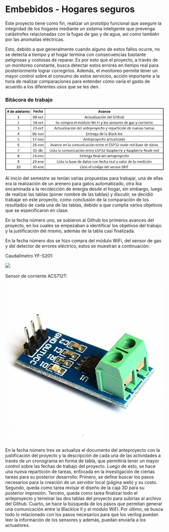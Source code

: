 # Embebidos - Hogares seguros
Este proyecto tiene como fin, realizar un prototipo funcional que asegure la integridad de los hogares mediante un sistema inteligente que prevenga catástrofes relacionadas con la fugas de gas y de agua, así como también por las anomalías eléctricas.

Esto, debido a que generalmente cuando alguno de estos fallos ocurre, no se detecta a tiempo y el hogar termina con consecuencias bastante peligrosas y costosas de reparar. Es por esto que el proyecto, a través de un monitoreo constante, busca detectar estos errores en tiempo real para posteriormente lograr corregirlos. Además, el monitoreo permite tener un mayor control sobre el consumo de estos servicios, acción importante a la hora de realizar comparaciones para entender cómo varía el gasto de acuerdo a los diferentes usos que se les den.

### Bitácora de trabajo
![](https://github.com/FelipeG37/Embebidos/blob/master/Bit%C3%A1cora.png)

Al inicio del semestre se tenían varias propuestas para trabajar, una de ellas era la realización de un arenero para gatos automatizado, otra iba encaminada a la recolección de energía desde el hogar, sin embargo, luego de realizar las tablas (poner nombre de las tablas) y discutir, se decidió trabajar en este proyecto, como conclusión de la comparación de los resultados de cada una de las tablas, debido a que cumplía varios objetivos que se especificaron en clase.

En la fecha número uno, se subieron al Github los primeros avances del proyecto, en los cuales se empezaban a identificar los objetivos del trabajo y la justificación del mismo, además de la tabla casi finalizada.

En la fecha número dos se hizo compra del módulo WiFi, del sensor de gas y del detector de errores eléctrico, estos se muestran a continuación:

Caudalímetro YF-S201:

![](https://github.com/FelipeG37/Embebidos/blob/master/Caudal%C3%ADmetro.jpg)

Sensor de corriente ACS712T:

![](https://github.com/FelipeG37/Embebidos/blob/master/El%C3%A9ctrico.jpg)

En la fecha número tres se actualiza el documento del anteproyecto con la justificación del proyecto y la descripción de cada una de las actividades a través de un cronograma en forma de tabla, que permitiría tener un mayor control sobre las fechas de trabajo del proyecto.
Luego de esto, se hace una nueva repartición de tareas, enfocada en la investigación de ciertas tareas para su posterior desarrollo:
Primero, se define buscar los pasos necesarios para la creación de un servidor local (página web) y su costo. Segundo, queda como tarea revisar el diseño de la caja 3D para su posterior impresión. Tercero, queda como tarea finalizar todo el anteproyecto y terminar las dos tablas del proyecto para subirlas al archivo del Github. Cuarto, se hace la búsqueda de los pasos que permitan generar una comunicación entre la BlackIce II y el módulo WiFi. Por último, se busca todo lo relacionado con los pasos necesarios para que los verilog puedan leer la información de los sensores y además, puedan enviarla a los actuadores.



